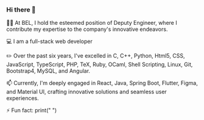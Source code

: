 ### Hi there 👋

👨‍🎓 At BEL, I hold the esteemed position of Deputy Engineer, where I contribute my expertise to the company's innovative endeavors. 

💻 I am a full-stack web developer

✏️ Over the past six years, I've excelled in C, C++, Python, Html5, CSS, JavaScript, TypeScript, PHP, TeX, Ruby, OCaml, Shell Scripting, Linux, Git, Bootstrap4, MySQL, and Angular.

📫 Currently, I'm deeply engaged in React, Java, Spring Boot, Flutter, Figma, and Material UI, crafting innovative solutions and seamless user experiences.

⚡ Fun fact: print(" ")

<!--
**Sarath-Molathoti/Sarath-Molathoti** is a ✨ _special_ ✨ repository because its `README.md` (this file) appears on your GitHub profile.

Here are some ideas to get you started:

- 🔭 I’m currently working on ...
- 🌱 I’m currently learning ...
- 👯 I’m looking to collaborate on ...
- 🤔 I’m looking for help with ...
- 💬 Ask me about ...
- 📫 How to reach me: ...
- 😄 Pronouns: ...
- ⚡ Fun fact: ...
-->
